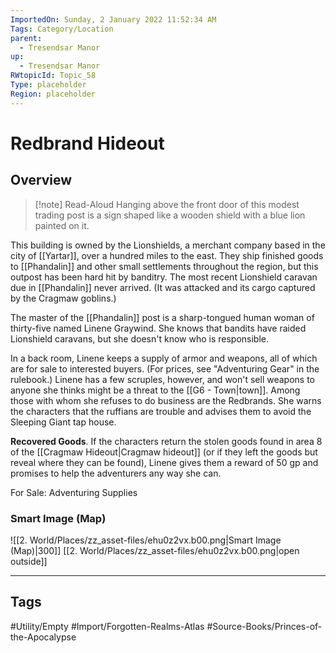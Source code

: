 ```yaml
---
ImportedOn: Sunday, 2 January 2022 11:52:34 AM
Tags: Category/Location
parent:
  - Tresendsar Manor
up:
  - Tresendsar Manor
RWtopicId: Topic_58
Type: placeholder
Region: placeholder
---
```

# Redbrand Hideout
## Overview
> [!note] Read-Aloud
> Hanging above the front door of this modest trading post is a sign shaped like a wooden shield with a blue lion painted on it.
> 

This building is owned by the Lionshields, a merchant company based in the city of [[Yartar]], over a hundred miles to the east. They ship finished goods to [[Phandalin]] and other small settlements throughout the region, but this outpost has been hard hit by banditry. The most recent Lionshield caravan due in [[Phandalin]] never arrived. (It was attacked and its cargo captured by the Cragmaw goblins.)

The master of the [[Phandalin]] post is a sharp-tongued human woman of thirty-five named Linene Graywind. She knows that bandits have raided Lionshield caravans, but she doesn't know who is responsible.

In a back room, Linene keeps a supply of armor and weapons, all of which are for sale to interested buyers. (For prices, see "Adventuring Gear" in the rulebook.) Linene has a few scruples, however, and won't sell weapons to anyone she thinks might be a threat to the [[G6 - Town|town]]. Among those with whom she refuses to do business are the Redbrands. She warns the characters that the ruffians are trouble and advises them to avoid the Sleeping Giant tap house.

**Recovered Goods**. If the characters return the stolen goods found in area 8 of the [[Cragmaw Hideout|Cragmaw hideout]] (or if they left the goods but reveal where they can be found), Linene gives them a reward of 50 gp and promises to help the adventurers any way she can.

For Sale: Adventuring Supplies

### Smart Image (Map)
![[2. World/Places/zz_asset-files/ehu0z2vx.b00.png|Smart Image (Map)|300]]
[[2. World/Places/zz_asset-files/ehu0z2vx.b00.png|open outside]]


---
## Tags
#Utility/Empty #Import/Forgotten-Realms-Atlas #Source-Books/Princes-of-the-Apocalypse

